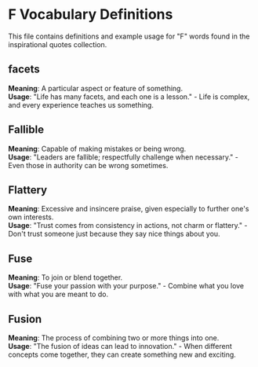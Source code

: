 # F Vocabulary Definitions

This file contains definitions and example usage for "F" words found in the inspirational quotes collection.

## facets

**Meaning**: A particular aspect or feature of something.  
**Usage**: "Life has many facets, and each one is a lesson." - Life is complex, and every experience teaches us something.

## Fallible

**Meaning**: Capable of making mistakes or being wrong.  
**Usage**: "Leaders are fallible; respectfully challenge when necessary." - Even those in authority can be wrong sometimes.

## Flattery

**Meaning**: Excessive and insincere praise, given especially to further one's own interests.  
**Usage**: "Trust comes from consistency in actions, not charm or flattery." - Don't trust someone just because they say nice things about you.

## Fuse

**Meaning**: To join or blend together.  
**Usage**: "Fuse your passion with your purpose." - Combine what you love with what you are meant to do.

## Fusion

**Meaning**: The process of combining two or more things into one.  
**Usage**: "The fusion of ideas can lead to innovation." - When different concepts come together, they can create something new and exciting.
